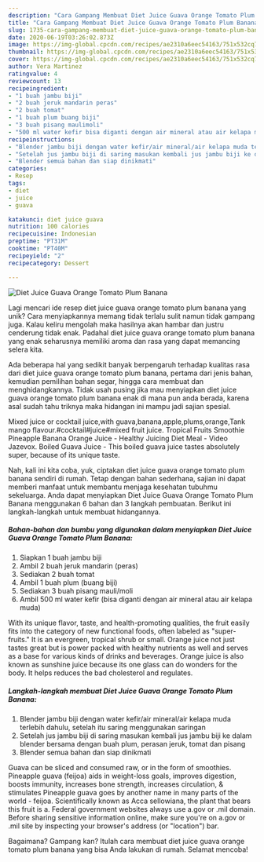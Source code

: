```yaml
---
description: "Cara Gampang Membuat Diet Juice Guava Orange Tomato Plum Banana, Sempurna"
title: "Cara Gampang Membuat Diet Juice Guava Orange Tomato Plum Banana, Sempurna"
slug: 1735-cara-gampang-membuat-diet-juice-guava-orange-tomato-plum-banana-sempurna
date: 2020-06-19T03:26:02.873Z
image: https://img-global.cpcdn.com/recipes/ae2310a6eec54163/751x532cq70/diet-juice-guava-orange-tomato-plum-banana-foto-resep-utama.jpg
thumbnail: https://img-global.cpcdn.com/recipes/ae2310a6eec54163/751x532cq70/diet-juice-guava-orange-tomato-plum-banana-foto-resep-utama.jpg
cover: https://img-global.cpcdn.com/recipes/ae2310a6eec54163/751x532cq70/diet-juice-guava-orange-tomato-plum-banana-foto-resep-utama.jpg
author: Vera Martinez
ratingvalue: 4
reviewcount: 13
recipeingredient:
- "1 buah jambu biji"
- "2 buah jeruk mandarin peras"
- "2 buah tomat"
- "1 buah plum buang biji"
- "3 buah pisang maulimoli"
- "500 ml water kefir bisa diganti dengan air mineral atau air kelapa muda"
recipeinstructions:
- "Blender jambu biji dengan water kefir/air mineral/air kelapa muda terlebih dahulu, setelah itu saring menggunakan saringan"
- "Setelah jus jambu biji di saring masukan kembali jus jambu biji ke dalam blender bersama dengan buah plum, perasan jeruk, tomat dan pisang"
- "Blender semua bahan dan siap dinikmati"
categories:
- Resep
tags:
- diet
- juice
- guava

katakunci: diet juice guava 
nutrition: 100 calories
recipecuisine: Indonesian
preptime: "PT31M"
cooktime: "PT40M"
recipeyield: "2"
recipecategory: Dessert

---
```



![Diet Juice Guava Orange Tomato Plum Banana](https://img-global.cpcdn.com/recipes/ae2310a6eec54163/751x532cq70/diet-juice-guava-orange-tomato-plum-banana-foto-resep-utama.jpg)

Lagi mencari ide resep diet juice guava orange tomato plum banana yang unik? Cara menyiapkannya memang tidak terlalu sulit namun tidak gampang juga. Kalau keliru mengolah maka hasilnya akan hambar dan justru cenderung tidak enak. Padahal diet juice guava orange tomato plum banana yang enak seharusnya memiliki aroma dan rasa yang dapat memancing selera kita.

Ada beberapa hal yang sedikit banyak berpengaruh terhadap kualitas rasa dari diet juice guava orange tomato plum banana, pertama dari jenis bahan, kemudian pemilihan bahan segar, hingga cara membuat dan menghidangkannya. Tidak usah pusing jika mau menyiapkan diet juice guava orange tomato plum banana enak di mana pun anda berada, karena asal sudah tahu triknya maka hidangan ini mampu jadi sajian spesial.

Mixed juice or cocktail juice,with guava,banana,apple,plums,orange,Tank mango flavour.#cocktail#juice#mixed fruit juice. Tropical Fruits Smoothie Pineapple Banana Orange Juice - Healthy Juicing Diet Meal - Video Jazevox. Boiled Guava Juice - This boiled guava juice tastes absolutely super, because of its unique taste.


Nah, kali ini kita coba, yuk, ciptakan diet juice guava orange tomato plum banana sendiri di rumah. Tetap dengan bahan sederhana, sajian ini dapat memberi manfaat untuk membantu menjaga kesehatan tubuhmu sekeluarga. Anda dapat menyiapkan Diet Juice Guava Orange Tomato Plum Banana menggunakan 6 bahan dan 3 langkah pembuatan. Berikut ini langkah-langkah untuk membuat hidangannya.

<!--inarticleads1-->

##### Bahan-bahan dan bumbu yang digunakan dalam menyiapkan Diet Juice Guava Orange Tomato Plum Banana:

1. Siapkan 1 buah jambu biji
1. Ambil 2 buah jeruk mandarin (peras)
1. Sediakan 2 buah tomat
1. Ambil 1 buah plum (buang biji)
1. Sediakan 3 buah pisang mauli/moli
1. Ambil 500 ml water kefir (bisa diganti dengan air mineral atau air kelapa muda)


With its unique flavor, taste, and health-promoting qualities, the fruit easily fits into the category of new functional foods, often labeled as &#34;super-fruits.&#34; It is an evergreen, tropical shrub or small. Orange juice not just tastes great but is power packed with healthy nutrients as well and serves as a base for various kinds of drinks and beverages. Orange juice is also known as sunshine juice because its one glass can do wonders for the body. It helps reduces the bad cholesterol and regulates. 

<!--inarticleads2-->

##### Langkah-langkah membuat Diet Juice Guava Orange Tomato Plum Banana:

1. Blender jambu biji dengan water kefir/air mineral/air kelapa muda terlebih dahulu, setelah itu saring menggunakan saringan
1. Setelah jus jambu biji di saring masukan kembali jus jambu biji ke dalam blender bersama dengan buah plum, perasan jeruk, tomat dan pisang
1. Blender semua bahan dan siap dinikmati


Guava can be sliced and consumed raw, or in the form of smoothies. Pineapple guava (feijoa) aids in weight-loss goals, improves digestion, boosts immunity, increases bone strength, increases circulation, &amp; stimulates Pineapple guava goes by another name in many parts of the world - feijoa. Scientifically known as Acca sellowiana, the plant that bears this fruit is a. Federal government websites always use a.gov or .mil domain. Before sharing sensitive information online, make sure you&#39;re on a.gov or .mil site by inspecting your browser&#39;s address (or &#34;location&#34;) bar. 

Bagaimana? Gampang kan? Itulah cara membuat diet juice guava orange tomato plum banana yang bisa Anda lakukan di rumah. Selamat mencoba!
